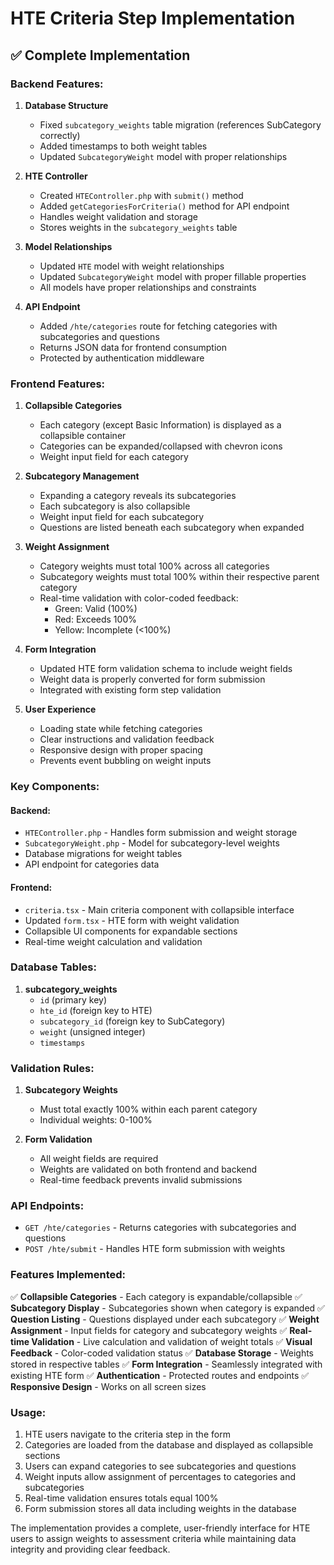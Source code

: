 # HTE Criteria Step Implementation

## ✅ **Complete Implementation**

### **Backend Features:**

1. **Database Structure**
   - Fixed `subcategory_weights` table migration (references SubCategory correctly)
   - Added timestamps to both weight tables
   - Updated `SubcategoryWeight` model with proper relationships

2. **HTE Controller**
   - Created `HTEController.php` with `submit()` method
   - Added `getCategoriesForCriteria()` method for API endpoint
   - Handles weight validation and storage
   - Stores weights in the `subcategory_weights` table

3. **Model Relationships**
   - Updated `HTE` model with weight relationships
   - Updated `SubcategoryWeight` model with proper fillable properties
   - All models have proper relationships and constraints

4. **API Endpoint**
   - Added `/hte/categories` route for fetching categories with subcategories and questions
   - Returns JSON data for frontend consumption
   - Protected by authentication middleware

### **Frontend Features:**

1. **Collapsible Categories**
   - Each category (except Basic Information) is displayed as a collapsible container
   - Categories can be expanded/collapsed with chevron icons
   - Weight input field for each category

2. **Subcategory Management**
   - Expanding a category reveals its subcategories
   - Each subcategory is also collapsible
   - Weight input field for each subcategory
   - Questions are listed beneath each subcategory when expanded

3. **Weight Assignment**
   - Category weights must total 100% across all categories
   - Subcategory weights must total 100% within their respective parent category
   - Real-time validation with color-coded feedback:
     - Green: Valid (100%)
     - Red: Exceeds 100%
     - Yellow: Incomplete (<100%)

4. **Form Integration**
   - Updated HTE form validation schema to include weight fields
   - Weight data is properly converted for form submission
   - Integrated with existing form step validation

5. **User Experience**
   - Loading state while fetching categories
   - Clear instructions and validation feedback
   - Responsive design with proper spacing
   - Prevents event bubbling on weight inputs

### **Key Components:**

#### **Backend:**
- `HTEController.php` - Handles form submission and weight storage
- `SubcategoryWeight.php` - Model for subcategory-level weights
- Database migrations for weight tables
- API endpoint for categories data

#### **Frontend:**
- `criteria.tsx` - Main criteria component with collapsible interface
- Updated `form.tsx` - HTE form with weight validation
- Collapsible UI components for expandable sections
- Real-time weight calculation and validation

### **Database Tables:**

1. **subcategory_weights**
   - `id` (primary key)
   - `hte_id` (foreign key to HTE)
   - `subcategory_id` (foreign key to SubCategory)
   - `weight` (unsigned integer)
   - `timestamps`

### **Validation Rules:**

1. **Subcategory Weights**
   - Must total exactly 100% within each parent category
   - Individual weights: 0-100%

3. **Form Validation**
   - All weight fields are required
   - Weights are validated on both frontend and backend
   - Real-time feedback prevents invalid submissions

### **API Endpoints:**

- `GET /hte/categories` - Returns categories with subcategories and questions
- `POST /hte/submit` - Handles HTE form submission with weights

### **Features Implemented:**

✅ **Collapsible Categories** - Each category is expandable/collapsible
✅ **Subcategory Display** - Subcategories shown when category is expanded
✅ **Question Listing** - Questions displayed under each subcategory
✅ **Weight Assignment** - Input fields for category and subcategory weights
✅ **Real-time Validation** - Live calculation and validation of weight totals
✅ **Visual Feedback** - Color-coded validation status
✅ **Database Storage** - Weights stored in respective tables
✅ **Form Integration** - Seamlessly integrated with existing HTE form
✅ **Authentication** - Protected routes and endpoints
✅ **Responsive Design** - Works on all screen sizes

### **Usage:**

1. HTE users navigate to the criteria step in the form
2. Categories are loaded from the database and displayed as collapsible sections
3. Users can expand categories to see subcategories and questions
4. Weight inputs allow assignment of percentages to categories and subcategories
5. Real-time validation ensures totals equal 100%
6. Form submission stores all data including weights in the database

The implementation provides a complete, user-friendly interface for HTE users to assign weights to assessment criteria while maintaining data integrity and providing clear feedback.
